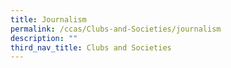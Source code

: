 ```yaml
---
title: Journalism
permalink: /ccas/Clubs-and-Societies/journalism
description: ""
third_nav_title: Clubs and Societies
---
```

